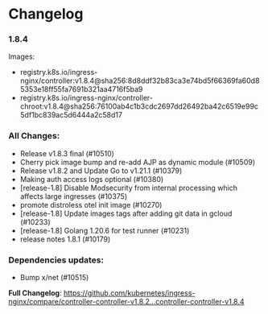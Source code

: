 # Changelog

### 1.8.4
Images:

 * registry.k8s.io/ingress-nginx/controller:v1.8.4@sha256:8d8ddf32b83ca3e74bd5f66369fa60d85353e18ff55fa7691b321aa4716f5ba9
 * registry.k8s.io/ingress-nginx/controller-chroot:v1.8.4@sha256:76100ab4c1b3cdc2697dd26492ba42c6519e99c5df1bc839ac5d6444a2c58d17
 
### All Changes:

* Release v1.8.3 final (#10510)
* Cherry pick image bump and re-add AJP as dynamic module (#10509)
* Release v1.8.2 and Update Go to v1.21.1 (#10379)
* Making auth access logs optional (#10380)
* [release-1.8] Disable Modsecurity from internal processing which affects large ingresses  (#10375)
* promote distroless otel init image (#10270)
* [release-1.8] Update images tags after adding git data in gcloud (#10233)
* [release-1.8] Golang 1.20.6 for test runner (#10231)
* release notes 1.8.1 (#10179)

### Dependencies updates: 
* Bump x/net (#10515)
 
**Full Changelog**: https://github.com/kubernetes/ingress-nginx/compare/controller-controller-v1.8.2...controller-controller-v1.8.4
